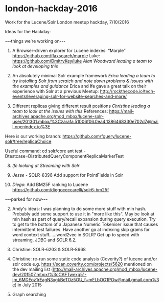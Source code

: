 # london-hackday-2016
Work for the Lucene/Solr London meetup hackday, 7/10/2016

Ideas for the Hackday:

---things we're working on---

1. A Browser-driven explorer for Lucene indexes: “Marple”
https://github.com/flaxsearch/marple
Luke: https://github.com/DmitryKey/luke
*Alan Woodward leading a team to look at developing this*

3. An absolutely minimal Solr example framework
*Erica leading a team to try installing Solr from scratch and note down problems & issues with the examples and guidance*
Erica and Ife gave a great talk on their experience with Solr at a previous Meetup: http://rockthecode.io/tech-events/leveraging-solr-for-website-searches-and-more/

4. Different replicas giving different result positions
*Christine leading a team to look at the issues with this*
References: https://mail-archives.apache.org/mod_mbox/lucene-solr-user/201301.mbox/%3Czarafa.51006f06.0ea4.1386468330e702d7@mail.openindex.io%3E

  Here is our working branch: https://github.com/fguery/lucene-solr/tree/replicaChoice

  Useful command:
  cd solr/core
  ant test -Dtestcase=DistributedQueryComponentReplicaMarkerTest

8. *Ife looking at Streaming with Solr*

10. *Jesse* - SOLR-8396  Add support for PointFields in Solr

9. *Diego*: Add BM25F ranking to Lucene https://github.com/diegoceccarelli/solr6-bm25f

---parked for now---

2. Andy's ideas:
I was planning to do some more stuff with min hash. Probably add some support to use it in "more like this". May be look at min hash as part of query/recall expansion during query execution.
Try to get to the bottom of a Japanese Numeric Tokeniser issue that causes intermittent test failures.
Have another go at indexing skip grams for word context stuff......word2vec in SOLR?
Get up to speed with streaming, JDBC and SOLR 6.2.

5. Christine: SOLR-6203 & SOLR-8668

6. Christine: re-run some static code analysis (Coverity?) of lucene and/or solr code e.g. 
https://scan.coverity.com/projects/5620 mentioned on the dev mailing list (http://mail-archives.apache.org/mod_mbox/lucene-dev/201507.mbox/%3cCAFTwexg51-jm_6MDEoz1rEagN3xgkBeTOz5OU_f+mELbOO1POw@mail.gmail.com%3e) in July 2015

7.  Graph searching

